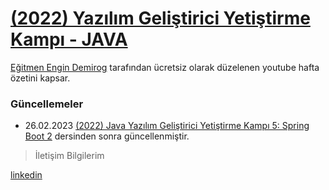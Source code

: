 # [(2022) Yazılım Geliştirici Yetiştirme Kampı - JAVA](https://youtube.com/playlist?list=PLqG356ExoxZUGztzAxqIWkkTq8JVa-o3X) 


[Eğitmen Engin Demirog](https://www.linkedin.com/in/engindemirog/) tarafından ücretsiz olarak düzelenen youtube hafta özetini kapsar. 
### **Güncellemeler**
- 26.02.2023 [(2022) Java Yazılım Geliştirici Yetiştirme Kampı 5: Spring Boot 2](https://www.youtube.com/watch?v=7Qqb4IyULmo&list=PLqG356ExoxZUGztzAxqIWkkTq8JVa-o3X&index=5) dersinden sonra güncellenmiştir.
>İletişim Bilgilerim


[linkedin](linkedin.com/in/sefa-demirtaş-86b473230)
